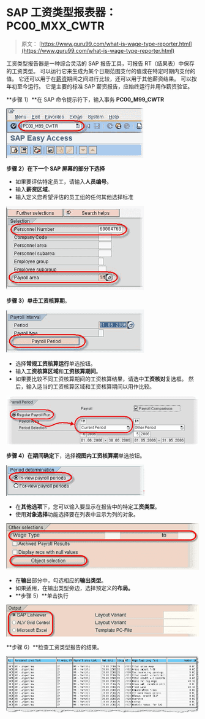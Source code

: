 # SAP 工资类型报表器：PC00_MXX_CWTR

> 原文： [https://www.guru99.com/what-is-wage-type-reporter.html](https://www.guru99.com/what-is-wage-type-reporter.html)

工资类型报告器是一种综合灵活的 SAP 报告工具，可报告 RT（结果表）中保存的工资类型。 可以运行它来生成为某个日期范围支付的值或在特定时期内支付的值。 它还可以用于在[薪资](/sap-payroll.html)期间之间进行比较，还可以用于其他薪资结果。 可以按年初至今运行。 它是主要的标准 SAP 薪资报告，应始终运行并用作薪资验证。

**步骤 1）**在 SAP 命令提示符下，输入事务 **PC00_M99_CWTR**

**[![](img/15f1b5bf260ab5ce8ff684610bbd730a.png "sap-wage-type-reporter")](/images/sap/2010/10/sap-wage-type-reporter.jpg)** 

**步骤 2）**在下一个 SAP 屏幕的**部分下选择**

*   如果要评估特定员工，请输入**人员编号**。
*   输入**薪资区域**。
*   输入定义您希望评估的员工组的任何其他选择标准

[![](img/7efd4d8d661404bd47ac265e293b4eea.png "sap-wage-type-reporter-1")](/images/sap/2010/10/sap-wage-type-reporter-1.jpg)

**步骤 3）**单击**工资核算期**。

[![](img/e76c216db9f294bf77cb32c9a089ed4e.png "sap-wage-type-reporter-1")](/images/sap/2010/10/sap-wage-type-reporter-11.jpg)

*   选择**常规工资核算运行**单选按钮。
*   输入**工资核算区域**和**工资核算期间**。
*   如果要比较不同工资核算期间的工资核算结果，请选中**工资核对**复选框。 然后，输入适当的工资核算区域和工资核算期间以用作比较。

[![](img/37ccf917e5e5f3a87e56b11dcd3f09e5.png "sap-wage-type-reporter-1")](/images/sap/2010/10/sap-wage-type-reporter-12.jpg)

**步骤 4）**在**期间确定**下，选择**视图内工资核算期**单选按钮。

[![](img/084bd4943cd0d694cc37d08489846e3b.png "sap-wage-type-reporter-1")](/images/sap/2010/10/sap-wage-type-reporter-13.jpg)

*   在**其他选项**下，您可以输入要显示在报告中的特定**工资类型**。
*   使用**对象选择**功能选择要在列表中显示为列的对象。

[![](img/54bdfcf1a57fa5ad445a175babdd3bbd.png "sap-wage-type-reporter-1")](/images/sap/2010/10/sap-wage-type-reporter-14.jpg)

*   在**输出**部分中，勾选相应的**输出类型**。
*   如果适用，在输出类型旁边，选择预定义的**布局。**
*   **步骤 5）**单击执行

**[![](img/1a56ecce94c28e4b644670f89eabbab4.png "sap-wage-type-reporter-1")](/images/sap/2010/02/sap-wage-type-reporter-1.jpg)** 

**步骤 6）**检查工资类型报告的结果。

[![](img/b1f7df854915550dc13ec57783caa8f3.png "sap-wage-type-reporter-1")](/images/sap/2010/02/sap-wage-type-reporter-11.jpg)